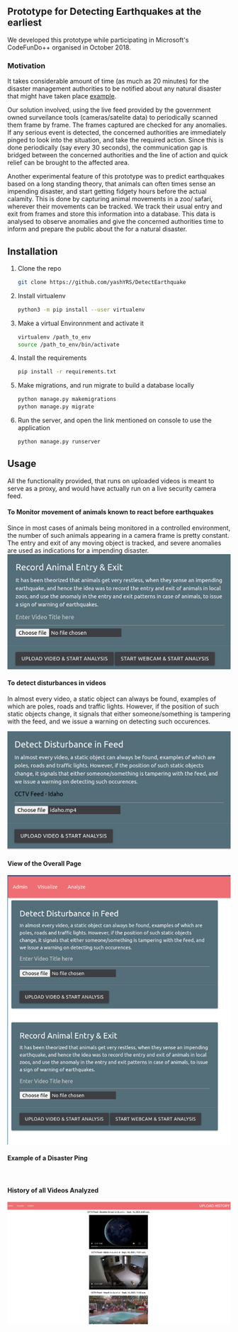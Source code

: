 ## Prototype for Detecting Earthquakes at the earliest
We developed this prototype while participating in Microsoft's CodeFunDo++ organised in October 2018.

### Motivation
It takes considerable amount of time (as much as 20 minutes) for the disaster management authorities to be notified about any natural disaster that might have taken place [example](https://www.usgs.gov/faqs/how-fast-does-earthquake-information-get-posted-web-site-get-sent-out-earthquake-notification?qt-news_science_products=0#qt-news_science_products).

Our solution involved, using the live feed provided by the government owned surveilance tools (cameras/satelite data) to periodically scanned them frame by frame. The frames captured are checked for any anomalies. If any serious event is detected, the concerned authorities are immediately pinged to look into the situation, and take the required action. Since this is done periodically (say every 30 seconds), the communication gap is bridged between the concerned authorities and the line of action and quick relief can be brought to the affected area.

Another experimental feature of this prototype was to predict earthquakes based on a long standing theory, that animals can often times sense an impending disaster, and start getting fidgety hours before the actual calamity. This is done by capturing animal movements in a zoo/ safari, wherever their movements can be tracked. We track their usual entry and exit from frames and store this information into a database. This data is analysed to observe anomalies and give the concerned authorities time to inform and prepare the public about the for a natural disaster.


## Installation

1. Clone the repo
   ```sh
   git clone https://github.com/yashYRS/DetectEarthquake
   ```
2. Install virtualenv
   ```sh
   python3 -m pip install --user virtualenv
   ```
3. Make a virtual Environnment and activate it
   ```sh
   virtualenv /path_to_env
   source /path_to_env/bin/activate
   ```
5. Install the requirements
   ```sh
   pip install -r requirements.txt 
   ```
6. Make migrations, and run migrate to build a database locally
   ```sh
   python manage.py makemigrations
   python manage.py migrate
   ```
7. Run the server, and open the link mentioned on console to use the application
   ```sh
   python manage.py runserver 
   ```

## Usage

All the functionality provided, that runs on uploaded videos is meant to serve as a proxy, and would have actually run on a live security camera feed.

#### To Monitor movement of animals known to react before earthquakes

Since in most cases of animals being monitored in a controlled environment, the number of such animals appearing in a camera frame is pretty constant. The entry and exit of any moving object is tracked, and severe anomalies are used as indications for a impending disaster.
<img src = "Images/entry_exit.png" />
   
#### To detect disturbances in videos

In almost every video, a static object can always be found, examples of 
which are poles, roads and traffic lights. However, if the position of such 
static objects change, it signals that either someone/something is tampering
with the feed, and we issue a warning on detecting such occurences.

<img src = "Images/direct_disturbance.png"/>


#### View of the Overall Page

<img src = "Images/overall.png"/>


#### Example of a Disaster Ping

<img src = ""/>

#### History of all Videos Analyzed

<img src = "Images/video_library.png"/>